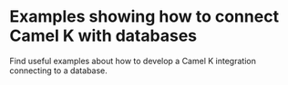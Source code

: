 # Examples showing how to connect Camel K with databases

Find useful examples about how to develop a Camel K integration connecting to a database.